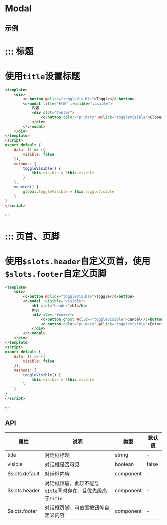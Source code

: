 # Modal

## 示例


::: 标题
===
使用`title`设置标题
===
```html
<template>
	<div>
		<c-button @click="toggleVisible">Toggle</c-button>
		<c-modal title="标题" :visible="visible">
			内容
			<div slot="footer">
				<c-button color="primary" @click="toggleVisible">Close</c-button>
			</div>
		</c-modal>
	</div>
</template>
<script>
export default {
	data: () => ({
		visible: false
	}),
	methods: {
		toggleVisible() {
			this.visible = !this.visible
		}
	},
	mounted() {
		global.toggleVisible = this.toggleVisible
	}
}
</script>
```
:::


::: 页首、页脚
===
使用`$slots.header`自定义页首，使用`$slots.footer`自定义页脚
===
```html
<template>
	<div>
		<c-button @click="toggleVisible">Toggle</c-button>
		<c-modal :visible="visible">
			<h1 slot="header">h1</h1>
			内容
			<div slot="footer">
				<c-button ghost @click="toggleVisible">Cancel</c-button>
				<c-button color="primary" @click="toggleVisible">Enter</c-button>
			</div>
		</c-modal>
	</div>
</template>
<script>
export default {
	data: () => ({
		visible: false
	}),
	methods: {
		toggleVisible() {
			this.visible = !this.visible
		}
	}
}
</script>
```
:::


## API

| 属性             | 说明                                   | 类型        | 默认值   |
| -------------- | ------------------------------------ | --------- | ----- |
| title          | 对话框标题                                | string    | -     |
| visible        | 对话框是否可见                              | boolean   | false |
| $slots.default | 对话框内容                                | component | -     |
| $slots.header  | 对话框页眉，此项不能与`title`同时存在，且优先级高于`title` | component | -     |
| $slots.footer  | 对话框页脚，可放置按钮等自定义内容                    | component | -     |

